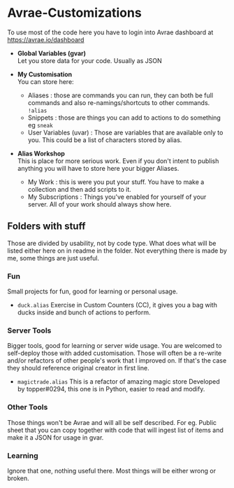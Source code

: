 # Avrae-Customizations
To use most of the code here you have to login into Avrae dashboard at https://avrae.io/dashboard

- **Global Variables (gvar)**  
Let you store data for your code. Usually as JSON

- **My Customisation**  
You can store here:
  - Aliases : those are commands you can run, they can both be full commands and also re-namings/shortcuts to other commands. `!alias`
  - Snippets : those are things you can add to actions to do something eg `sneak`
  - User Variables (uvar) : Those are variables that are available only to you. This could be a list of characters stored by alias.

- **Alias Workshop**  
This is place for more serious work. Even if you don't intent to publish anything you will have to store here your bigger Aliases.
  - My Work : this is were you put your stuff. You have to make a collection and then add scripts to it.
  - My Subscriptions : Things you've enabled for yourself of your server. All of your work should always show here.


## Folders with stuff
Those are divided by usability, not by code type. What does what will be listed either here on in readme in the folder. Not everything there is made by me, some things are just useful.

### Fun
Small projects for fun, good for learning or personal usage.

- `duck.alias` Exercise in Custom Counters (CC), it gives you a bag with ducks inside and bunch of actions to perform.

### Server Tools
Bigger tools, good for learning or server wide usage. You are welcomed to self-deploy those with added customisation. 
Those will often be a re-write and/or refactors of other people's work that I improved on. If that's the case they should reference original creator in first line.

- `magictrade.alias` This is a refactor of amazing magic store Developed by topper#0294, this one is in Python, easier to read and modify.

### Other Tools
Those things won't be Avrae and will all be self described. For eg. Public sheet that you can copy together with code that will ingest list of items and make it a JSON for usage in gvar.

### Learning
Ignore that one, nothing useful there. Most things will be either wrong or broken.
